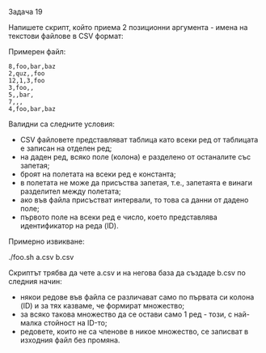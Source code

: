 Задача 19

Напишете скрипт, който приема 2 позиционни аргумента - имена на текстови файлове в CSV формат:

Примерен файл:

```
8,foo,bar,baz
2,quz,,foo
12,1,3,foo
3,foo,,
5,,bar,
7,,,
4,foo,bar,baz
```

Валидни са следните условия:

- CSV файловете представляват таблица като всеки ред от таблицата е записан на отделен ред;
- на даден ред, всяко поле (колона) е разделено от останалите със запетая;
- броят на полетата на всеки ред е константа;
- в полетата не може да присъства запетая, т.е., запетаята е винаги разделител между полетата;
- ако във файла присъстват интервали, то това са данни от дадено поле;
- първото поле на всеки ред е число, което представлява идентификатор на реда (ID).

Примерно извикване:

./foo.sh a.csv b.csv

Скриптът трябва да чете a.csv и на негова база да създаде b.csv по следния начин:
- някои редове във файла се различават само по първата си колона (ID) и за тях казваме, че формират множество;
- за всяко такова множество да се остави само 1 ред - този, с най-малка стойност на ID-то; 
- редовете, които не са членове в никое множество, се записват в изходния файл без промяна.

